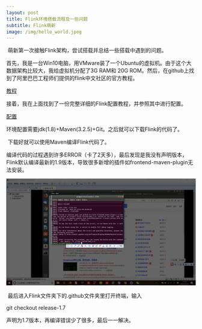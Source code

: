 ```yaml
---
layout: post
title: Flink环境搭载流程及一些问题
subtitle: Flink萌新
image: /img/hello_world.jpeg
---
```


​	萌新第一次接触Flink架构，尝试搭载并总结一些搭载中遇到的问题。

​	首先，我是一台Win10电脑，用VMware装了一个Ubuntu的虚拟机。由于这个大数据架构比较大，我给虚拟机分配了3G RAM和 20G ROM。然后，在github上找到了阿里巴巴工程师们提供的flink中文社区的官方教程。

<a href="https://github.com/flink-china/flink-training-course">教程</a>



​	接着，我在上面找到了一份完整详细的Flink配置教程，并参照其中进行配置。

<a href="https://files.alicdn.com/tpsservice/4824447b829149c86bedd19424d05915.pdf">配置</a>

​	环境配置需要jdk(1.8)+Maven(3.2.5)+Git。之后就可以下载Flink的代码了。



​	下载好就可以使用Maven编译Flink代码了。

​	编译代码的过程遇到许多ERROR（卡了2天多），最后发现是我没有声明版本，Flink默认编译最新的1.9版本，导致很多新增的插件如frontend-maven-plugin无法安装。

<center>
    <div class="photoset-grid-custom" data-layout="213">
        <img src="/img/20191015154331.png">
    </div>
</center>

​	最后进入Flink文件夹下的.github文件夹里打开终端，输入

 git checkout release-1.7 

声明为1.7版本，再编译错误少了很多，最后一一解决。

